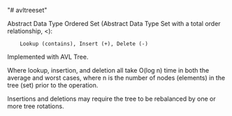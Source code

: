 "# avltreeset" 

Abstract Data Type Ordered Set (Abstract Data Type Set with a total order relationship, <):

        Lookup (contains), Insert (+), Delete (-)


Implemented with AVL Tree.

Where lookup, insertion, and deletion all take O(log n) time in both the average and worst cases, where n is the number of nodes (elements) in the tree (set) prior to the operation. 

Insertions and deletions may require the tree to be rebalanced by one or more tree rotations.
